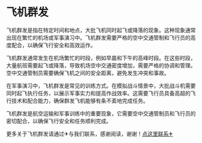 # 飞机群发

飞机群发是指在特定时间和地点，大批飞机同时起飞或降落的现象。这种现象通常出现在繁忙的机场或军事演习中。飞机群发需要严格的空中交通管制和飞行员的高度配合，以确保飞行安全和高效运作。

飞机群发通常发生在机场繁忙的时段，例如早晨和下午的高峰时段。在这些时段，大量航班需要起飞或降落，导致机场空中交通密度增加，需要严格的协调和管理。空中交通管制员需要确保飞机之间的安全距离，避免发生冲突和事故。

在军事演习中，飞机群发是常见的训练方式。在模拟战斗情景中，大批战斗机需要同时起飞执行任务，以展示军事实力和提高作战效率。这需要飞行员具备高超的飞行技术和配合能力，确保群发飞机能够有条不紊地完成任务。

飞机群发是航空运输和军事训练中的重要现象，它需要空中交通管制员和飞行员的密切配合，以确保飞行安全和任务顺利完成。

更多关于飞机群发请通过✈与我们联系，感谢阅读，谢谢！[点这里联系✈](https://k02.cc)